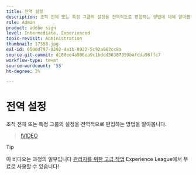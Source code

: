 ```yaml
---
title: 전역 설정
description: 조직 전체 또는 특정 그룹의 설정을 전역적으로 편집하는 방법에 대해 알아봅니다
role: Admin
product: adobe sign
level: Intermediate, Experienced
topic-revisit: Administration
thumbnail: 17358.jpg
exl-id: 6500d797-0292-4a1b-8922-5c92a962cc8a
source-git-commit: d180ee4a986ea9c1bddd30387359bafdda56ffc7
workflow-type: tm+mt
source-wordcount: '55'
ht-degree: 3%

---
```


# 전역 설정

조직 전체 또는 특정 그룹의 설정을 전역적으로 편집하는 방법을 알아봅니다.

>[!VIDEO](https://video.tv.adobe.com/v/17358?hidetitle=true)

>[!TIP]
>
>이 비디오는 과정의 일부입니다 [관리자를 위한 고급 작업](https://experienceleague.adobe.com/?recommended=Sign-A-1-2020.1) Experience League에서 무료로 사용할 수 있습니다!
